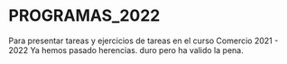 # PROGRAMAS_2022
Para presentar tareas y ejercicios de tareas en el curso Comercio 2021 - 2022
Ya hemos pasado herencias. duro pero ha valido la pena. 
